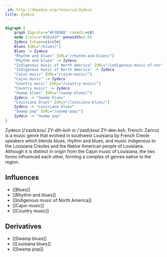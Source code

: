 ```yaml
---
_id: http://dbpedia.org/resource/Zydeco
title: Zydeco
---
```


```dot
digraph {
	graph [bgcolor="#F3DDB8" rankdir=LR]
	node [color="#26242F" penwidth=3.0]
	Zydeco [shape=circle]
	Blues [URL="/blues/"]
	Blues -> Zydeco
	"Rhythm and blues" [URL="/rhythm-and-blues/"]
	"Rhythm and blues" -> Zydeco
	"Indigenous music of North America" [URL="/indigenous-music-of-north-america/"]
	"Indigenous music of North America" -> Zydeco
	"Cajun music" [URL="/cajun-music/"]
	"Cajun music" -> Zydeco
	"Country music" [URL="/country-music/"]
	"Country music" -> Zydeco
	"Swamp blues" [URL="/swamp-blues/"]
	Zydeco -> "Swamp blues"
	"Louisiana blues" [URL="/louisiana-blues/"]
	Zydeco -> "Louisiana blues"
	"Swamp pop" [URL="/swamp-pop/"]
	Zydeco -> "Swamp pop"
}
```

Zydeco (/ˈzaɪdɪˌkoʊ/ ZY-dih-koh or /ˈzaɪdiˌkoʊ/ ZY-dee-koh, French: Zarico) is a music genre that evolved in southwest Louisiana by French Creole speakers which blends blues, rhythm and blues, and music indigenous to the Louisiana Creoles and the Native American people of Louisiana. Although it is distinct in origin from the Cajun music of Louisiana, the two forms influenced each other, forming a complex of genres native to the region.

## Influences
- [[Blues]]
- [[Rhythm and blues]]
- [[Indigenous music of North America]]
- [[Cajun music]]
- [[Country music]]

## Derivatives
- [[Swamp blues]]
- [[Louisiana blues]]
- [[Swamp pop]]
